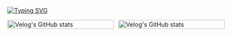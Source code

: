 

[![Typing SVG](https://readme-typing-svg.demolab.com?font=Roboto&weight=700&size=30&pause=1000&repeat=false&width=435&lines=To+Learn+Deeply...%3C+%2F+%3E)](https://git.io/typing-svg)



<div style="display: flex; align-items: stretch; justify-content: center; gap: 10px;">
  <a href="https://velog.io/@jackson" style="flex: 1; display: flex; justify-content: center; align-items: stretch;">
    <img src="https://velog-readme-stats.vercel.app/api/list?name=jackson" alt="Velog's GitHub stats" style="width: 100%; object-fit: cover;" />
  </a>
  <a href="https://velog-readme-stats.vercel.app/api/redirect?name=jackson" style="flex: 1; display: flex; justify-content: center; align-items: stretch;">
    <img src="https://velog-readme-stats.vercel.app/api?name=jackson" alt="Velog's GitHub stats" style="width: 100%; object-fit: cover;" />
  </a>
</div>











<!--
<img src="https://img.shields.io/badge/HTML5-E34F26?style=flat-square&logo=HTML5&logoColor=white"/></a>
<img src="https://img.shields.io/badge/CSS3-1572B6?style=flat-square&logo=CSS3&logoColor=white"/></a>
<img src="https://img.shields.io/badge/JavaScript-F7DF1E?style=flat-square&logo=javaScript&logoColor=white"/></a> 
<img src="https://img.shields.io/badge/jQuery-0769AD?style=flat-square&logo=jQuery&logoColor=white"/></a> 

<img src="https://img.shields.io/badge/JAVA-007396?style=flat-square&logo=java&logoColor=white"/></a>
<img src="https://img.shields.io/badge/Python-3776AB?style=flat-square&logo=Python&logoColor=white"/></a>


<img src="https://img.shields.io/badge/Spring-6DB33F?style=flat-square&logo=Spring&logoColor=white"/></a>
<img src="https://img.shields.io/badge/Flask-000000?style=flat-square&logo=Flask&logoColor=white"/></a>


<img src="https://img.shields.io/badge/Oracle-F80000?style=flat-square&logo=Oracle&logoColor=white"/></a>
<img src="https://img.shields.io/badge/MySQL-4479A1?style=flat-square&logo=MySQL&logoColor=white"/></a>
<img src="https://img.shields.io/badge/MongoDB-4479A1?style=flat-square&logo=MongoDB&logoColor=white"/></a>



<img src="https://img.shields.io/badge/KakaoMail-FFCD00?style=flat-square&logo=KaKao&logoColor=white"/></a>
<img src="https://img.shields.io/badge/Slack-4A154B?style=flat-square&logo=Slack&logoColor=white"/></a>


**JunHo-YH/JunHo-YH** is a ✨ _special_ ✨ repository because its `README.md` (this file) appears on your GitHub profile.

Here are some ideas to get you started:



